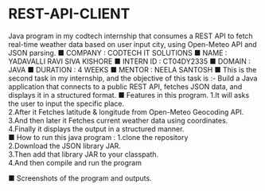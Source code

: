 # REST-API-CLIENT
Java program in my codtech internship that consumes a REST API to fetch real-time weather data based on user input city, using Open-Meteo API and JSON parsing.
■ COMPANY : CODTECH IT SOLUTIONS
■ NAME    : YADAVALLI RAVI SIVA KISHORE
■ INTERN ID : CT04DY2335
■ DOMAIN : JAVA
■ DURATION : 4 WEEKS
■ MENTOR : NEELA SANTOSH
■ This is the second task in my internship, and the objective of this task is :- Build a Java application that connects to a public REST API, fetches JSON data, and displays it in a structured format.
■ Features in this program.
1.It will asks the user to input the specific place.  
2.After it Fetches latitude & longitude from Open-Meteo Geocoding API.  
3.And then later it Fetches current weather data using coordinates.  
4.Finally it displays the output in a structured manner.  
■ How to run this java program : 
1.clone the repository  
2.Download the JSON library JAR.  
3.Then add that library JAR to your classpath.  
4.And then compile and run the program

■ Screenshots of the program and outputs.
